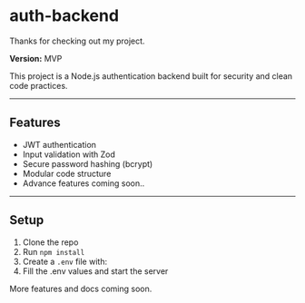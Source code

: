 # auth-backend

Thanks for checking out my project.

**Version:** MVP

This project is a Node.js authentication backend built for security and clean code practices.

---

## Features

- JWT authentication
- Input validation with Zod
- Secure password hashing (bcrypt)
- Modular code structure
- Advance features coming soon..

---

## Setup

1. Clone the repo
2. Run `npm install`
3. Create a `.env` file with:
4. Fill the .env values and start the server

More features and docs coming soon.
